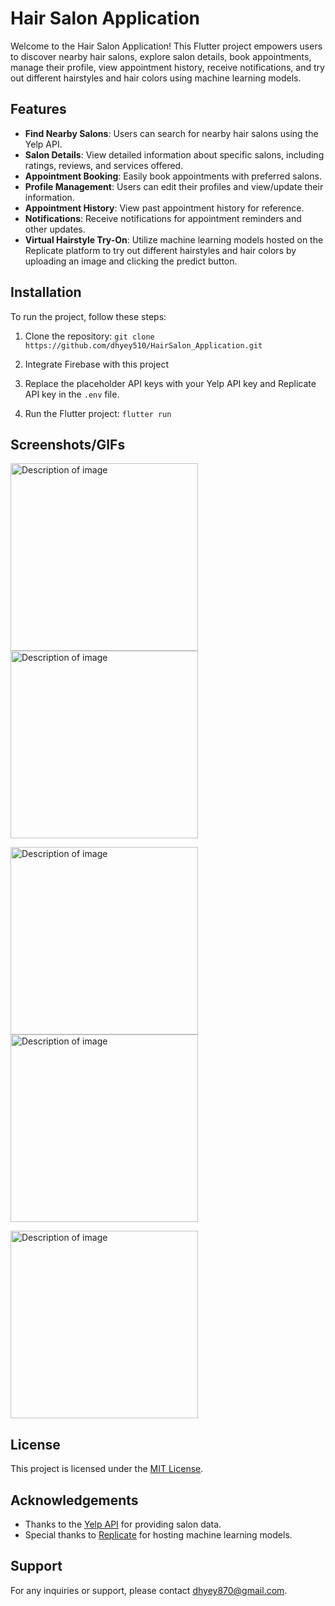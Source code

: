 # Hair Salon Application

Welcome to the Hair Salon Application! This Flutter project empowers users to discover nearby hair salons, explore salon details, book appointments, manage their profile, view appointment history, receive notifications, and try out different hairstyles and hair colors using machine learning models.

## Features

- **Find Nearby Salons**: Users can search for nearby hair salons using the Yelp API.
- **Salon Details**: View detailed information about specific salons, including ratings, reviews, and services offered.
- **Appointment Booking**: Easily book appointments with preferred salons.
- **Profile Management**: Users can edit their profiles and view/update their information.
- **Appointment History**: View past appointment history for reference.
- **Notifications**: Receive notifications for appointment reminders and other updates.
- **Virtual Hairstyle Try-On**: Utilize machine learning models hosted on the Replicate platform to try out different hairstyles and hair colors by uploading an image and clicking the predict button.

## Installation

To run the project, follow these steps:

1. Clone the repository:
`git clone https://github.com/dhyey510/HairSalon_Application.git`

2. Integrate Firebase with this project

3. Replace the placeholder API keys with your Yelp API key and Replicate API key in the `.env` file.

4. Run the Flutter project:
`flutter run`

## Screenshots/GIFs

<img src="screenshots/HomeScreen.png" alt="Description of image" width="300">   <img src="screenshots/SalonDetail.png" alt="Description of image" width="300">

<img src="screenshots/Confirmation.png" alt="Description of image" width="300"> <img src="screenshots/History.png" alt="Description of image" width="300">

<img src="screenshots/StyleScreen.png" alt="Description of image" width="300">

## License

This project is licensed under the [MIT License](LICENSE).

## Acknowledgements

- Thanks to the [Yelp API](https://www.yelp.com/developers) for providing salon data.
- Special thanks to [Replicate](https://replicate.ai/) for hosting machine learning models.

## Support

For any inquiries or support, please contact [dhyey870@gmail.com](mailto:dhyey870@gmail.com).
